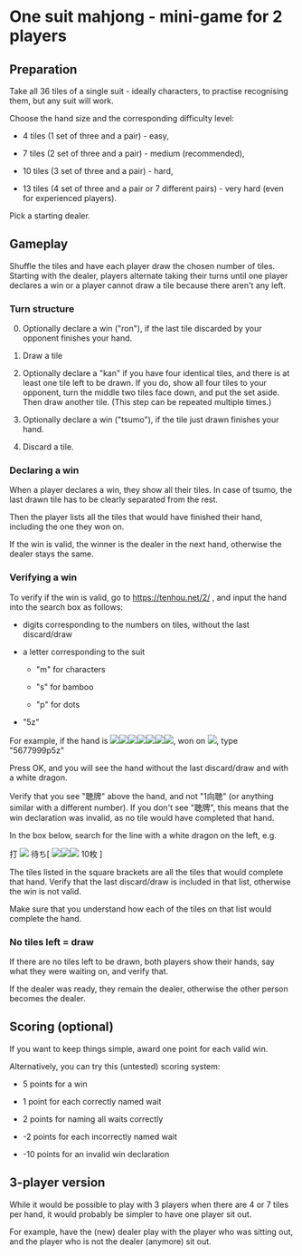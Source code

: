 # One suit mahjong - mini-game for 2 players

## Preparation

Take all 36 tiles of a single suit - ideally
characters, to practise recognising them,
but any suit will work.

Choose the hand size
and the corresponding difficulty level:

- 4 tiles (1 set of three and a pair) - easy,

- 7 tiles (2 set of three and a pair) - medium
(recommended),

- 10 tiles (3 set of three and a pair) - hard,

- 13 tiles (4 set of three and a pair
or 7 different pairs) - very hard (even for
experienced players).

Pick a starting dealer.

## Gameplay

Shuffle the tiles and have each player draw the
chosen number of tiles. Starting with the dealer,
players alternate taking their turns until one
player declares a win or a player cannot draw a
tile because there aren't any left.

### Turn structure

0. Optionally declare a win ("ron"), if the last
tile discarded by your opponent finishes your hand.

1. Draw a tile

2. Optionally declare a "kan" if you have four
identical tiles, and there is at least one tile
left to be drawn. If you do, show all four tiles
to your opponent, turn the middle two tiles face
down, and put the set aside. Then draw another
tile. (This step can be repeated multiple times.)

3. Optionally declare a win ("tsumo"), if the tile
just drawn finishes your hand.

4. Discard a tile.

### Declaring a win

When a player declares a win, they show all their
tiles. In case of tsumo, the last drawn tile
has to be clearly separated from the rest.

Then the player lists all the tiles that would
have finished their hand, including the one
they won on.

If the win is valid, the winner is the dealer in
the next hand, otherwise the dealer stays the
same.

### Verifying a win

To verify if the win is valid, go to
https://tenhou.net/2/ , and input the hand
into the search box as follows:

- digits corresponding to the numbers on tiles,
without the last discard/draw

- a letter corresponding to the suit

  - "m" for characters

  - "s" for bamboo

  - "p" for dots

- "5z"

For example, if the hand is
![](https://cdn.tenhou.net/2/a/5p.gif)![](https://cdn.tenhou.net/2/a/6p.gif)![](https://cdn.tenhou.net/2/a/7p.gif)![](https://cdn.tenhou.net/2/a/7p.gif)![](https://cdn.tenhou.net/2/a/9p.gif)![](https://cdn.tenhou.net/2/a/9p.gif)![](https://cdn.tenhou.net/2/a/9p.gif),
won on ![](https://cdn.tenhou.net/2/a/8p.gif),
type "5677999p5z"

Press OK, and you will see the hand without the
last discard/draw and with a white dragon.

Verify that you see "聴牌" above the hand, and
not "1向聴" (or anything similar with a different
number). If you don't see "聴牌", this means that
the win declaration was invalid, as no tile would
have completed that hand.

In the box below, search for the line with a
white dragon on the left, e.g.

打 ![](https://cdn.tenhou.net/2/a/5z.gif) 待ち[ ![](https://cdn.tenhou.net/2/a/4p.gif)![](https://cdn.tenhou.net/2/a/7p.gif)![](https://cdn.tenhou.net/2/a/8p.gif) 10枚 ]

The tiles listed in the square brackets are all
the tiles that would complete that hand. Verify
that the last discard/draw is included in that
list, otherwise the win is not valid.

Make sure that you understand how each of the
tiles on that list would complete the hand.

### No tiles left = draw

If there are no tiles left to be drawn, both
players show their hands, say what they were
waiting on, and verify that.

If the dealer was ready, they remain the dealer,
otherwise the other person becomes the dealer.

## Scoring (optional)

If you want to keep things simple, award one
point for each valid win.

Alternatively, you can try this (untested)
scoring system:

- 5 points for a win

- 1 point for each correctly named wait

- 2 points for naming all waits correctly

- -2 points for each incorrectly named wait

- -10 points for an invalid win declaration

## 3-player version

While it would be possible to play with
3 players when there are 4 or 7 tiles per
hand, it would probably be simpler to have
one player sit out.

For example, have the (new) dealer play
with the player who was sitting out, and
the player who is not the dealer (anymore)
sit out.
